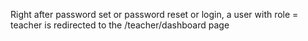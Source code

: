 Right after password set or password reset or login, a user with role = teacher is redirected to the /teacher/dashboard page